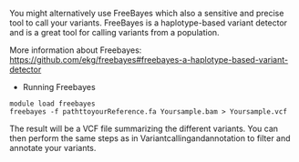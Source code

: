You might alternatively use FreeBayes which also a sensitive and precise tool to call your variants. FreeBayes is a haplotype-based variant detector and is a great tool for calling variants from a population. 

More information about Freebayes: https://github.com/ekg/freebayes#freebayes-a-haplotype-based-variant-detector

* Running Freebayes

```
module load freebayes
freebayes -f pathttoyourReference.fa Yoursample.bam > Yoursample.vcf
```

The result will be a VCF file summarizing the different variants.
You can then perform the same steps as in Variantcallingandannotation  to filter and annotate your variants.

